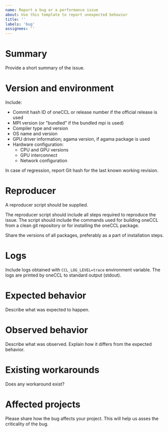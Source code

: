 ```yaml
---
name: Report a bug or a performance issue
about: Use this template to report unexpected behavior
title: ''
labels: 'bug'
assignees: ''
---
```


# Summary

Provide a short summary of the issue.

# Version and environment

Include:

- Commit hash ID of oneCCL or release number if the official release is used
- MPI version (or "bundled" if the bundled mpi is used)
- Compiler type and version
- OS name and version
- GPU driver information; agama version, if agama package is used
- Hardware configuration:
    - CPU and GPU versions
    - GPU interconnect
    - Network configuration

In case of regression, report Git hash for the last known working revision.

# Reproducer

A reproducer script should be supplied.

The reproducer script should include all steps required to reproduce
the issue. The script should include the commands used for building
oneCCL from a clean git repository or for installing the oneCCL package.

Share the versions of all packages, preferably as a part of installation steps.

# Logs

Include logs obtained with `CCL_LOG_LEVEL=trace` environment variable. The logs are printed by oneCCL to standard output (stdout).

# Expected behavior

Describe what was expected to happen.

# Observed behavior

Describe what was observed. Explain how it differs from the expected behavior.

# Existing workarounds

Does any workaround exist?

# Affected projects

Please share how the bug affects your project. This will help us asses
the criticality of the bug.
